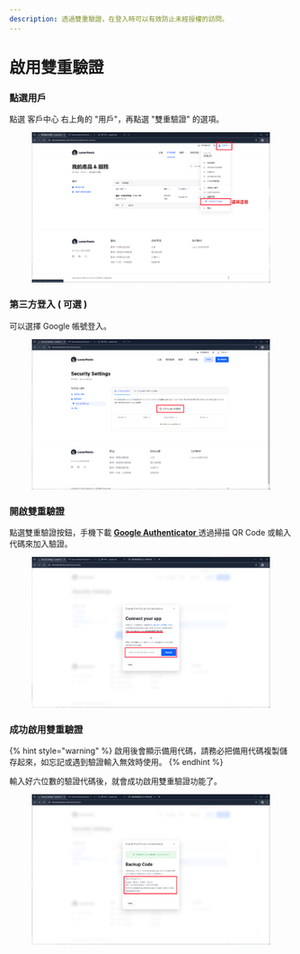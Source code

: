 ```yaml
---
description: 透過雙重驗證，在登入時可以有效防止未經授權的訪問。
---
```


# 啟用雙重驗證

### 點選用戶

點選 客戶中心 右上角的 "用戶"，再點選 "雙重驗證" 的選項。

<figure><img src="../../.gitbook/assets/雙重驗證.png" alt=""><figcaption></figcaption></figure>

### 第三方登入 ( 可選 )

可以選擇 Google 帳號登入。

<figure><img src="../../.gitbook/assets/可用google帳號.png" alt=""><figcaption></figcaption></figure>

### 開啟雙重驗證

點選雙重驗證按鈕，手機下載 [**Google Authenticator** ](https://play.google.com/store/apps/details?id=com.google.android.apps.authenticator2\&hl=zh\_TW) 透過掃描 QR Code 或輸入代碼來加入驗證。

<figure><img src="../../.gitbook/assets/輸入代碼&#x26;輸入6位驗證碼.png" alt=""><figcaption></figcaption></figure>

### 成功啟用雙重驗證

{% hint style="warning" %}
啟用後會顯示備用代碼，請務必把備用代碼複製儲存起來，如忘記或遇到驗證輸入無效時使用。
{% endhint %}

輸入好六位數的驗證代碼後，就會成功啟用雙重驗證功能了。

<figure><img src="../../.gitbook/assets/備份代碼.png" alt=""><figcaption></figcaption></figure>


